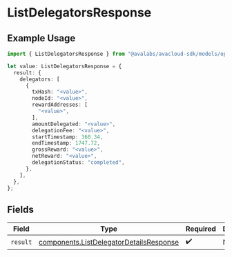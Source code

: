 # ListDelegatorsResponse

## Example Usage

```typescript
import { ListDelegatorsResponse } from "@avalabs/avacloud-sdk/models/operations";

let value: ListDelegatorsResponse = {
  result: {
    delegators: [
      {
        txHash: "<value>",
        nodeId: "<value>",
        rewardAddresses: [
          "<value>",
        ],
        amountDelegated: "<value>",
        delegationFee: "<value>",
        startTimestamp: 360.34,
        endTimestamp: 1747.72,
        grossReward: "<value>",
        netReward: "<value>",
        delegationStatus: "completed",
      },
    ],
  },
};
```

## Fields

| Field                                                                                              | Type                                                                                               | Required                                                                                           | Description                                                                                        |
| -------------------------------------------------------------------------------------------------- | -------------------------------------------------------------------------------------------------- | -------------------------------------------------------------------------------------------------- | -------------------------------------------------------------------------------------------------- |
| `result`                                                                                           | [components.ListDelegatorDetailsResponse](../../models/components/listdelegatordetailsresponse.md) | :heavy_check_mark:                                                                                 | N/A                                                                                                |